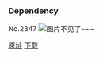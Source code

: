 ### Dependency
No.2347
![图片不见了~~~](https://imgs.xkcd.com/comics/dependency.png)

[原址](https://xkcd.com//2347) [下载](https://imgs.xkcd.com/comics/dependency.png)

